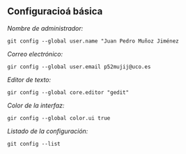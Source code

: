 ## Configuracioá básica

*Nombre de administrador:*
~~~
git config --global user.name "Juan Pedro Muñoz Jiménez
~~~

*Correo electrónico:*
~~~
gir config --global user.email p52mujij@uco.es
~~~

*Editor de texto:*
~~~
gir config --global core.editor "gedit"
~~~

*Color de la interfaz:*
~~~
gir config --global color.ui true
~~~

*Listado de la configuración:*
~~~
git config --list
~~~